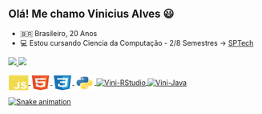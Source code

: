 ## Olá! Me chamo Vinicius Alves 😃
- 🇧🇷  Brasileiro, 20 Anos
- 💻 Estou cursando Ciencia da Computação - 2/8 Semestres -> [SPTech](https://www.sptech.school/?gclid=Cj0KCQjwy5maBhDdARIsAMxrkw3qQsDDMK-vYX_gR94oc4GLs_oD-UXLogCOIGUDghyjefrHbu9Rmf0aAvrREALw_wcB)
<div align="left">
  <a href="https://github.com/Vinicius-Alves02">
  <img height="180em" src="https://github-readme-stats.vercel.app/api?username=Vinicius-Alves02&show_icons=true&theme=dark&include_all_commits=true&count_private=true"/>
  <img height="180em" src="https://github-readme-stats.vercel.app/api/top-langs/?username=Vinicius-Alves&layout=compact&langs_count=7&theme=dark"/>
</div>
<div style="display: inline_block"><br>
  <img align="center" alt="Vini-Js" height="30" width="40" src="https://raw.githubusercontent.com/devicons/devicon/master/icons/javascript/javascript-plain.svg">
  <img align="center" alt="Vini-HTML" height="30" width="40" src="https://raw.githubusercontent.com/devicons/devicon/master/icons/html5/html5-original.svg">
  <img align="center" alt="Vini-CSS" height="30" width="40" src="https://raw.githubusercontent.com/devicons/devicon/master/icons/css3/css3-original.svg">
  <img align="center" alt="Vini-Python" height="30" width="40" src="https://raw.githubusercontent.com/devicons/devicon/master/icons/python/python-original.svg">
  <img align="center" alt="Vini-RStudio" height="30" width="40" src="https://cdn.jsdelivr.net/gh/devicons/devicon/icons/rstudio/rstudio-original.svg">
  <img align="center" alt="Vini-Java" height="30" width="40" src="https://cdn.jsdelivr.net/gh/devicons/devicon/icons/java/java-original.svg">
</div>

  ![Snake animation](https://github.com/Vinicius-Alves02/Vinicius-Alves02/blob/output/github-contribution-grid-snake.svg)
<!---
Vinicius-Alves02/Vinicius-Alves02 is a ✨ special ✨ repository because its `README.md` (this file) appears on your GitHub profile.
You can click the Preview link to take a look at your changes.
--->
